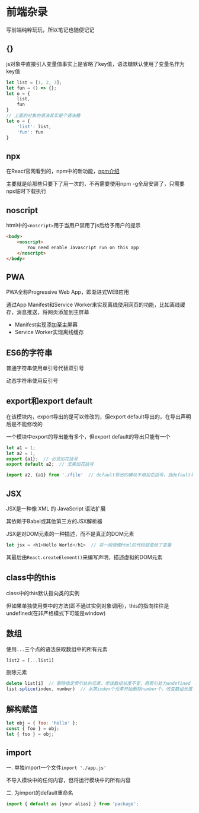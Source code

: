 # 前端杂录

写前端纯粹玩玩，所以笔记也随便记记

## {}

js对象中直接引入变量值事实上是省略了key值，语法糖默认使用了变量名作为key值

```js
let list = [1, 2, 3];
let fun = () => {};
let o = {
    list,
    fun
}
// 上面的对象的语法其实是个语法糖
let o = {
    'list': list,
    'fun': fun
}
```

## npx

在React官网看到的，npm中的新功能，[npm介绍](https://medium.com/@maybekatz/introducing-npx-an-npm-package-runner-55f7d4bd282b)

主要就是给那些只要下了用一次的，不再需要使用npm -g全局安装了，只需要npx临时下载执行

## noscript

html中的`<noscript>`用于当用户禁用了js后给予用户的提示

```html
<body>
    <noscript>
        You need enable Javascript run on this app
    </noscript>
</body>
```

## PWA

PWA全称Progressive Web App，即渐进式WEB应用

通过App Manifest和Service Worker来实现离线使用网页的功能，比如离线缓存，消息推送，将网页添加到主屏幕

- Manifest实现添加至主屏幕
- Service Worker实现离线缓存

## ES6的字符串

普通字符串使用单引号代替双引号

动态字符串使用反引号

## export和export default

在该模块内，export导出的是可以修改的，但export default导出的，在导出声明后是不能修改的

一个模块中export的导出能有多个，但export default的导出只能有一个

```js
let a1 = 1;
let a2 = 1;
export {a1};  // 必须加花括号
export default a2;  // 无需加花括号
```

```js
import a2, {a1} from './file'  // default导出的模块不用加花括号，且default导出的模块名可随意命名(a2可以使用别的命名)
```

## JSX

JSX是一种像 XML 的 JavaScript 语法扩展

其依赖于Babel或其他第三方的JSX解析器

JSX是对DOM元素的一种描述，而不是真正的DOM元素

```js
let jsx = <h1>Hello World</h1>  // 将一段很像html的代码赋值给了变量
```

其最后由`React.createElement()`来编写声明，描述虚拟的DOM元素

## class中的this

class中的this默认指向类的实例

但如果单独使用类中的方法(即不通过实例对象调用)，this的指向往往是undefined(在非严格模式下可能是window)

## 数组

使用`...`三个点的语法获取数组中的所有元素

```js
list2 = [...list1]
```

删除元素

```js
delete list[i]  // 删除指定索引处的元素，但该数组长度不变，原索引处为undefined
list.splice(index, number)  // 从第index个元素开始删除number个，改变数组长度
```

## 解构赋值

```js
let obj = { foo: 'hello' };
const { foo } = obj;
let { foo } = obj;
```

## import

一. 单独import一个文件`import './app.js'`

不导入模块中的任何内容，但将运行模块中的所有内容

二. 为import的default重命名

```js
import { default as [your alias] } from 'package';
```

